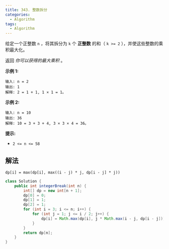 ```yaml
---
title: 343. 整数拆分
categories:
  - Algorithm
tags:
  - Algorithm
---
```


给定一个正整数 `n` ，将其拆分为 `k` 个 **正整数** 的和（ `k >= 2` ），并使这些整数的乘积最大化。

返回 *你可以获得的最大乘积* 。

**示例 1:**

```
输入: n = 2
输出: 1
解释: 2 = 1 + 1, 1 × 1 = 1。
```

**示例 2:**

```
输入: n = 10
输出: 36
解释: 10 = 3 + 3 + 4, 3 × 3 × 4 = 36。
```

**提示:**

- `2 <= n <= 58`

## 解法

`dp[i] = max(dp[i], max((i - j) * j, dp[i - j] * j))`

```java
class Solution {
    public int integerBreak(int n) {
        int[] dp = new int[n + 1];
        dp[0] = 0;
        dp[1] = 1;
        dp[2] = 1;
        for (int i = 3; i <= n; i++) {
            for (int j = 1; j <= i / 2; j++) {
                dp[i] = Math.max(dp[i], j * Math.max(i - j, dp[i - j]));
            }
        }
        return dp[n];
    }
}
```

